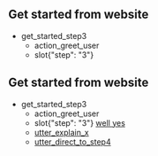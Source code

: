 ## Get started from website
* get_started_step3
    - action_greet_user
    - slot{"step": "3"}

## Get started from website
* get_started_step3
    - action_greet_user
    - slot{"step": "3"}
<U> well yes
    - utter_explain_x
    - utter_direct_to_step4
